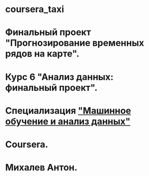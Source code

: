 # coursera_taxi
# Финальный проект "Прогнозирование временных рядов на карте". 
# Курс 6 "Анализ данных: финальный проект". 
# Специализация ["Машинное обучение и анализ данных"](https://www.coursera.org/specializations/machine-learning-data-analysis)
# Coursera.
# Михалев Антон.
